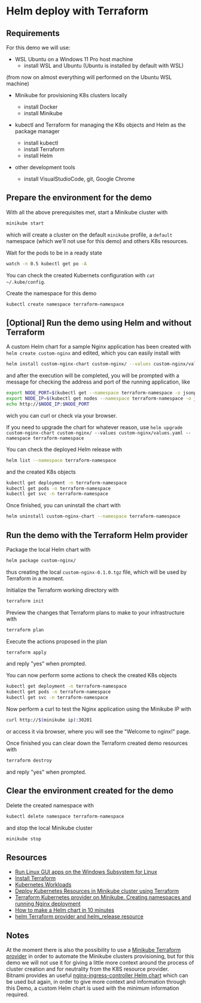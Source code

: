 # Helm deploy with Terraform

## Requirements

For this demo we will use:

- WSL Ubuntu on a Windows 11 Pro host machine
	- install WSL and Ubuntu (Ubuntu is installed by default with WSL)

(from now on almost everything will performed on the Ubuntu WSL machine)

- Minikube for provisioning K8s clusters locally
	- install Docker
	- install Minikube

- kubectl and Terraform for managing the K8s objects and Helm as the package manager
	- install kubectl
	- install Terraform
	- install Helm

- other development tools
	- install VisualStudioCode, git, Google Chrome

## Prepare the environment for the demo

With all the above prerequisites met, start a Minikube cluster with

```bash
minikube start
```

which will create a cluster on the default `minikube` profile, a `default` namespace (which we'll not use for this demo) and others K8s resources.

Wait for the pods to be in a ready state

```bash
watch -n 0.5 kubectl get po -A
```

You can check the created Kubernets configuration with `cat ~/.kube/config`.

Create the namespace for this demo

```bash
kubectl create namespace terraform-namespace
```

## [Optional] Run the demo using Helm and without Terraform

A custom Helm chart for a sample Nginx application has been created with `helm create custom-nginx` and edited, which you can easily install with

```bash
helm install custom-nginx-chart custom-nginx/ --values custom-nginx/values.yaml --namespace terraform-namespace
```

and after the execution will be completed, you will be prompted with a message for checking the address and port of the running application, like

```bash
export NODE_PORT=$(kubectl get --namespace terraform-namespace -o jsonpath="{.spec.ports[0].nodePort}" services custom-nginx-chart)
export NODE_IP=$(kubectl get nodes --namespace terraform-namespace -o jsonpath="{.items[0].status.addresses[0].address}")
echo http://$NODE_IP:$NODE_PORT
```

wich you can curl or check via your browser.

If you need to upgrade the chart for whatever reason, use `helm upgrade custom-nginx-chart custom-nginx/ --values custom-nginx/values.yaml --namespace terraform-namespace`

You can check the deployed Helm release with

```bash
helm list --namespace terraform-namespace
```

and the created K8s objects

```bash
kubectl get deployment -n terraform-namespace
kubectl get pods -n terraform-namespace
kubectl get svc -n terraform-namespace
```

Once finished, you can uninstall the chart with

```bash
helm uninstall custom-nginx-chart --namespace terraform-namespace
```

## Run the demo with the Terraform Helm provider

Package the local Helm chart with

```bash
helm package custom-nginx/
```

thus creating the local `custom-nginx-0.1.0.tgz` file, which will be used by Terraform in a moment.

Initialize the Terraform working directory with

```bash
terraform init
```

Preview the changes that Terraform plans to make to your infrastructure with

```bash
terraform plan
```

Execute the actions proposed in the plan

```bash
terraform apply
```

and reply "yes" when prompted.

You can now perform some actions to check the created K8s objects

```bash
kubectl get deployment -n terraform-namespace
kubectl get pods -n terraform-namespace
kubectl get svc -n terraform-namespace
```

Now perform a curl to test the Nginx application using the Minikube IP with

```bash
curl http://$(minikube ip):30201
```

or access it via browser, where you will see the "Welcome to nginx!" page.

Once finished you can clear down the Terraform created demo resources with

```bash
terraform destroy
```

and reply "yes" when prompted.

## Clear the environment created for the demo

Delete the created namespace with

```bash
kubectl delete namespace terraform-namespace
```

and stop the local Minikube cluster

```bash
minikube stop
```

## Resources

- [Run Linux GUI apps on the Windows Subsystem for Linux](https://learn.microsoft.com/en-us/windows/wsl/tutorials/gui-apps)
- [Install Terraform](https://developer.hashicorp.com/terraform/install)
- [Kubernetes Workloads](https://kubernetes.io/docs/concepts/workloads)
- [Deploy Kubernetes Resources in Minikube cluster using Terraform](https://dev.to/chefgs/deploy-kubernetes-resources-in-minikube-cluster-using-terraform-1p8o)
- [Terraform Kubernetes provider on Minikube. Creating namespaces and running Nginx deployment](https://nodevops.nl/terraform-with-minukube-kubernetes-provider)
- [How to make a Helm chart in 10 minutes](https://opensource.com/article/20/5/helm-charts)
- [helm Terraform provider and helm_release resource](https://registry.terraform.io/providers/hashicorp/helm/latest/docs/resources/release)

## Notes

At the moment there is also the possibility to use a [Minikube Terraform provider](https://registry.terraform.io/providers/scott-the-programmer/minikube/latest/docs) in order to automate the Minikube clusters provisioning, but for this demo we will not use it for giving a little more context around the process of cluster creation and for neutrality from the K8S resource provider.  
Bitnami provides an useful [nginx-ingress-controller Helm chart](https://github.com/bitnami/charts/tree/main/bitnami/nginx-ingress-controller) which can be used but again, in order to give more context and information through this Demo, a custom Helm chart is used with the minimum information required.
